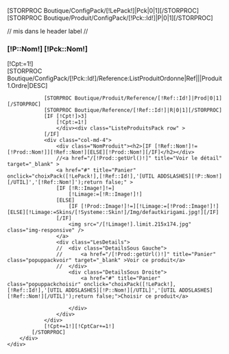 [STORPROC Boutique/ConfigPack/[!LePack!]|Pck|0|1][/STORPROC]
[STORPROC Boutique/Produit/ConfigPack/[!Pck::Id!]|P|0|1][/STORPROC]
<div class="PopupListePack "  >
	// mis dans le header label
	//<div class="row"><div class="col-md-12"><h3>[!P::Nom!] [!Pck::Nom!]</h3></div></div>
	<div class="listechoixpack" style="overflow:visible;">
		[!Cpt:=1!]
		<div class="ListeProduitsPack row">
			[STORPROC Boutique/ConfigPack/[!Pck::Id!]/Reference:ListProduitOrdonne|Ref|||Produit1.Ordre|DESC]

				[STORPROC Boutique/Produit/Reference/[!Ref::Id!]|Prod|0|1][/STORPROC]
				[STORPROC Boutique/Reference/[!Ref::Id!]|R|0|1][/STORPROC]
				[IF [!Cpt!]>3]
					[!Cpt:=1!]
					</div><div class="ListeProduitsPack row" > 
				[/IF]
				<div class="col-md-4">
					<div class="NomProduit"><h2>[IF [!Ref::Nom!]!=[!Prod::Nom!]][!Ref::Nom!][ELSE][!Prod::Nom!][/IF]</h2></div>
					//<a href="/[!Prod::getUrl()!]" title="Voir le détail"  target="_blank" >
					<a href="#" title="Panier"  onclick="choixPack([!LePack!],[!Ref::Id!],'[UTIL ADDSLASHES][!P::Nom!][/UTIL]','[!Ref::Nom!]');return false;" >
					[IF [!R::Image!]!=]
						[!Limage:=[!R::Image!]!]
					[ELSE]
						[IF [!Prod::Image!]!=][!Limage:=[!Prod::Image!]!][ELSE][!Limage:=Skins/[!Systeme::Skin!]/Img/defautkirigami.jpg!][/IF]
					[/IF]
						<img src="/[!Limage!].limit.215x174.jpg" class="img-responsive" />
					</a>
					<div class="LesDetails">
					//	<div class="DetailsSous Gauche"> 
					//		<a href="/[!Prod::getUrl()!]" title="Panier" class="popuppackvoir" target="_blank" >Voir ce produit</a>
					//	</div>
						<div class="DetailsSous Droite">
							<a href="#" title="Panier" class="popuppackchoisir" onclick="choixPack([!LePack!],[!Ref::Id!],'[UTIL ADDSLASHES][!P::Nom!][/UTIL]','[UTIL ADDSLASHES][!Ref::Nom!][/UTIL]');return false;">Choisir ce produit</a>
													
						</div>
					</div>
				</div>
				[!Cpt+=1!][!CptCar+=1!]
			[/STORPROC]
		</div>
	</div>
</div>

